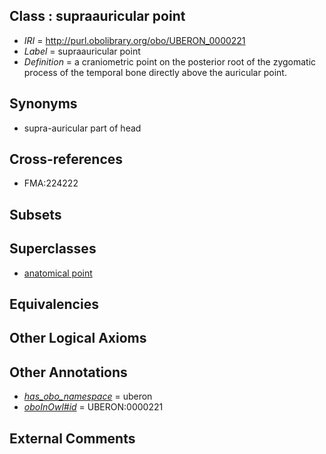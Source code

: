 
## Class : supraauricular point

 * *IRI* = http://purl.obolibrary.org/obo/UBERON_0000221
 * *Label* = supraauricular point
 * *Definition* = a craniometric point on the posterior root of the zygomatic process of the temporal bone directly above the auricular point.

## Synonyms

 * supra-auricular part of head

## Cross-references

 * FMA:224222

## Subsets


## Superclasses

 * [anatomical point](../../UBERON/83/UBERON_0006983.md)

## Equivalencies


## Other Logical Axioms


## Other Annotations

 * *[has_obo_namespace](../../ce/oboInOwl#hasOBONamespace.md)* = uberon
 * *[oboInOwl#id](../../id/oboInOwl#id.md)* = UBERON:0000221

## External Comments


